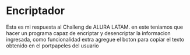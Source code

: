 # Encriptador

Esta es mi respuesta al Challeng de ALURA LATAM. 
en este teniamos que hacer un programa capaz de encriptar y desencriptar la informacion ingresada, como funcionalidad extra agregue el boton para copiar el texto obtenido en el portpapeles del usuario
